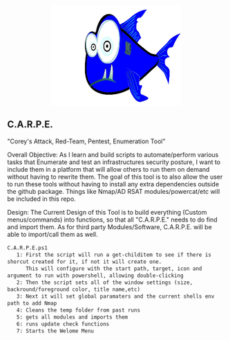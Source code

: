 <p align="center">
  <img width="300" height="230" src="/Dependencies/Icon/Piranha-Fish-PNG-Picture.png">
</p>

## C.A.R.P.E. <br /> ##
"Corey's Attack, Red-Team, Pentest, Enumeration Tool"

Overall Objective:
    As I learn and build scripts to automate/perform various tasks that Enumerate and test an infrastructures security posture,
    I want to include them in a platform that will allow others to run them on demand without having to rewrite them.
    The goal of this tool is to also allow the user to run these tools without having to install any extra dependencies outside the github package.
    Things like Nmap/AD RSAT modules/powercat/etc will be included in this repo.

Design:
    The Current Design of this Tool is to build everything (Custom menus/commands) into functions, so that all "C.A.R.P.E." needs to do find and 
    import them. As for third party Modules/Software, C.A.R.P.E. will be able to import/call them as well.

    C.A.R.P.E.ps1
       1: First the script will run a get-childitem to see if there is shorcut created for it, if not it will create one.
          This will configure with the start path, target, icon and argument to run with powershell, allowing double-clicking
       2: Then the script sets all of the window settings (size, backround/foreground color, title name,etc)
       3: Next it will set global paramaters and the current shells env path to add Nmap
       4: Cleans the temp folder from past runs
       5: gets all modules and imports them
       6: runs update check functions
       7: Starts the Welome Menu
